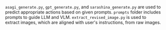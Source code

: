 `asagi_generate.py`, `gpt_generate.py`, and `sarashina_generate.py` are used to predict appropriate actions based on given prompts.
`prompts` folder includes prompts to guide LLM and VLM.
`extract_revised_image.py` is used to extract images, which are aligned with user's instructions, from raw images.
